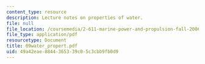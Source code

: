 ```yaml
---
content_type: resource
description: Lecture notes on properties of water.
file: null
file_location: /coursemedia/2-611-marine-power-and-propulsion-fall-2006/49a42eae8844365339c05c3cbb9fb0d9_09water_propert.pdf
file_type: application/pdf
resourcetype: Document
title: 09water_propert.pdf
uid: 49a42eae-8844-3653-39c0-5c3cbb9fb0d9
---
```

